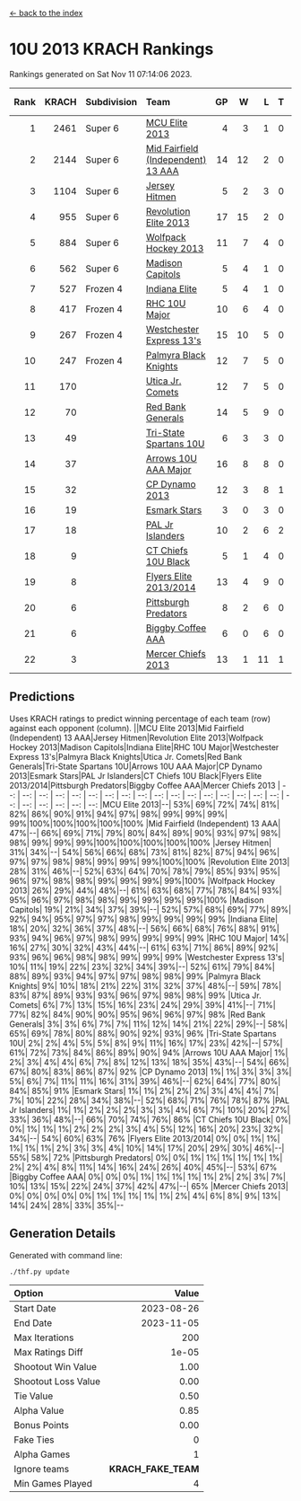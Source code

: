 [<- back to the index](readme.md)
# 10U 2013 KRACH Rankings
Rankings generated on Sat Nov 11 07:14:06 2023.

Rank|KRACH|Subdivision|Team|GP|W|L|T|OTW|OTL|SoS|Exp Wins|Win Diff
---:|---:|:---|:---|---:|---:|---:|---:|---:|---:|---:|---:|---:
1|2461|Super 6|[MCU Elite 2013](https://gamesheetstats.com/seasons/3664/teams/140889/schedule)|4|3|1|0|0|0|796|3.8|-0.0
2|2144|Super 6|[Mid Fairfield (Independent) 13 AAA](https://gamesheetstats.com/seasons/3664/teams/140891/schedule)|14|12|2|0|2|0|428|12.8|-0.0
3|1104|Super 6|[Jersey Hitmen](https://gamesheetstats.com/seasons/3664/teams/140893/schedule)|5|2|3|0|0|1|1683|2.8|-0.0
4|955|Super 6|[Revolution Elite 2013](https://gamesheetstats.com/seasons/3664/teams/140904/schedule)|17|15|2|0|2|0|286|15.8|-0.0
5|884|Super 6|[Wolfpack Hockey 2013](https://gamesheetstats.com/seasons/3664/teams/140894/schedule)|11|7|4|0|0|1|814|7.8|-0.0
6|562|Super 6|[Madison Capitols](https://gamesheetstats.com/seasons/3664/teams/162460/schedule)|5|4|1|0|1|0|194|4.9|0.0
7|527|Frozen 4|[Indiana Elite](https://gamesheetstats.com/seasons/3664/teams/144358/schedule)|5|4|1|0|0|0|198|4.9|0.0
8|417|Frozen 4|[RHC 10U Major](https://gamesheetstats.com/seasons/3664/teams/140895/schedule)|10|6|4|0|1|1|674|6.8|-0.0
9|267|Frozen 4|[Westchester Express 13's](https://gamesheetstats.com/seasons/3664/teams/140899/schedule)|15|10|5|0|0|1|282|10.8|-0.0
10|247|Frozen 4|[Palmyra Black Knights](https://gamesheetstats.com/seasons/3664/teams/140906/schedule)|12|7|5|0|0|1|354|7.8|-0.0
11|170||[Utica Jr. Comets](https://gamesheetstats.com/seasons/3664/teams/140900/schedule)|12|7|5|0|3|0|168|7.8|-0.0
12|70||[Red Bank Generals](https://gamesheetstats.com/seasons/3664/teams/140896/schedule)|14|5|9|0|0|2|435|5.8|-0.0
13|49||[Tri-State Spartans 10U](https://gamesheetstats.com/seasons/3664/teams/144359/schedule)|6|3|3|0|0|1|239|3.9|0.0
14|37||[Arrows 10U AAA Major](https://gamesheetstats.com/seasons/3664/teams/140902/schedule)|16|8|8|0|0|1|110|8.8|-0.0
15|32||[CP Dynamo 2013](https://gamesheetstats.com/seasons/3664/teams/140901/schedule)|12|3|8|1|0|1|533|4.3|-0.0
16|19||[Esmark Stars](https://gamesheetstats.com/seasons/3664/teams/140905/schedule)|3|0|3|0|0|0|718|0.8|-0.0
17|18||[PAL Jr Islanders](https://gamesheetstats.com/seasons/3664/teams/140903/schedule)|10|2|6|2|1|0|409|3.8|-0.0
18|9||[CT Chiefs 10U Black](https://gamesheetstats.com/seasons/3664/teams/140892/schedule)|5|1|4|0|0|0|64|1.8|-0.0
19|8||[Flyers Elite 2013/2014](https://gamesheetstats.com/seasons/3664/teams/140898/schedule)|13|4|9|0|0|0|187|4.8|-0.0
20|6||[Pittsburgh Predators](https://gamesheetstats.com/seasons/3664/teams/140907/schedule)|8|2|6|0|0|0|270|2.8|-0.0
21|6||[Biggby Coffee AAA](https://gamesheetstats.com/seasons/3664/teams/144357/schedule)|6|0|6|0|0|0|253|0.9|0.0
22|3||[Mercer Chiefs 2013](https://gamesheetstats.com/seasons/3664/teams/140897/schedule)|13|1|11|1|0|0|341|2.3|-0.0

## Predictions
Uses KRACH ratings to predict winning percentage of each team (row) against each opponent (column).
||MCU Elite 2013|Mid Fairfield (Independent) 13 AAA|Jersey Hitmen|Revolution Elite 2013|Wolfpack Hockey 2013|Madison Capitols|Indiana Elite|RHC 10U Major|Westchester Express 13's|Palmyra Black Knights|Utica Jr. Comets|Red Bank Generals|Tri-State Spartans 10U|Arrows 10U AAA Major|CP Dynamo 2013|Esmark Stars|PAL Jr Islanders|CT Chiefs 10U Black|Flyers Elite 2013/2014|Pittsburgh Predators|Biggby Coffee AAA|Mercer Chiefs 2013
| --: | --: | --: | --: | --: | --: | --: | --: | --: | --: | --: | --: | --: | --: | --: | --: | --: | --: | --: | --: | --: | --: | --: 
|MCU Elite 2013|--| 53%| 69%| 72%| 74%| 81%| 82%| 86%| 90%| 91%| 94%| 97%| 98%| 99%| 99%| 99%| 99%|100%|100%|100%|100%|100%
|Mid Fairfield (Independent) 13 AAA| 47%|--| 66%| 69%| 71%| 79%| 80%| 84%| 89%| 90%| 93%| 97%| 98%| 98%| 99%| 99%| 99%|100%|100%|100%|100%|100%
|Jersey Hitmen| 31%| 34%|--| 54%| 56%| 66%| 68%| 73%| 81%| 82%| 87%| 94%| 96%| 97%| 97%| 98%| 98%| 99%| 99%| 99%|100%|100%
|Revolution Elite 2013| 28%| 31%| 46%|--| 52%| 63%| 64%| 70%| 78%| 79%| 85%| 93%| 95%| 96%| 97%| 98%| 98%| 99%| 99%| 99%| 99%|100%
|Wolfpack Hockey 2013| 26%| 29%| 44%| 48%|--| 61%| 63%| 68%| 77%| 78%| 84%| 93%| 95%| 96%| 97%| 98%| 98%| 99%| 99%| 99%| 99%|100%
|Madison Capitols| 19%| 21%| 34%| 37%| 39%|--| 52%| 57%| 68%| 69%| 77%| 89%| 92%| 94%| 95%| 97%| 97%| 98%| 99%| 99%| 99%| 99%
|Indiana Elite| 18%| 20%| 32%| 36%| 37%| 48%|--| 56%| 66%| 68%| 76%| 88%| 91%| 93%| 94%| 96%| 97%| 98%| 99%| 99%| 99%| 99%
|RHC 10U Major| 14%| 16%| 27%| 30%| 32%| 43%| 44%|--| 61%| 63%| 71%| 86%| 89%| 92%| 93%| 96%| 96%| 98%| 98%| 99%| 99%| 99%
|Westchester Express 13's| 10%| 11%| 19%| 22%| 23%| 32%| 34%| 39%|--| 52%| 61%| 79%| 84%| 88%| 89%| 93%| 94%| 97%| 97%| 98%| 98%| 99%
|Palmyra Black Knights|  9%| 10%| 18%| 21%| 22%| 31%| 32%| 37%| 48%|--| 59%| 78%| 83%| 87%| 89%| 93%| 93%| 96%| 97%| 98%| 98%| 99%
|Utica Jr. Comets|  6%|  7%| 13%| 15%| 16%| 23%| 24%| 29%| 39%| 41%|--| 71%| 77%| 82%| 84%| 90%| 90%| 95%| 96%| 96%| 97%| 98%
|Red Bank Generals|  3%|  3%|  6%|  7%|  7%| 11%| 12%| 14%| 21%| 22%| 29%|--| 58%| 65%| 69%| 78%| 80%| 88%| 90%| 92%| 93%| 96%
|Tri-State Spartans 10U|  2%|  2%|  4%|  5%|  5%|  8%|  9%| 11%| 16%| 17%| 23%| 42%|--| 57%| 61%| 72%| 73%| 84%| 86%| 89%| 90%| 94%
|Arrows 10U AAA Major|  1%|  2%|  3%|  4%|  4%|  6%|  7%|  8%| 12%| 13%| 18%| 35%| 43%|--| 54%| 66%| 67%| 80%| 83%| 86%| 87%| 92%
|CP Dynamo 2013|  1%|  1%|  3%|  3%|  3%|  5%|  6%|  7%| 11%| 11%| 16%| 31%| 39%| 46%|--| 62%| 64%| 77%| 80%| 84%| 85%| 91%
|Esmark Stars|  1%|  1%|  2%|  2%|  2%|  3%|  4%|  4%|  7%|  7%| 10%| 22%| 28%| 34%| 38%|--| 52%| 68%| 71%| 76%| 78%| 87%
|PAL Jr Islanders|  1%|  1%|  2%|  2%|  2%|  3%|  3%|  4%|  6%|  7%| 10%| 20%| 27%| 33%| 36%| 48%|--| 66%| 70%| 74%| 76%| 86%
|CT Chiefs 10U Black|  0%|  0%|  1%|  1%|  1%|  2%|  2%|  2%|  3%|  4%|  5%| 12%| 16%| 20%| 23%| 32%| 34%|--| 54%| 60%| 63%| 76%
|Flyers Elite 2013/2014|  0%|  0%|  1%|  1%|  1%|  1%|  1%|  2%|  3%|  3%|  4%| 10%| 14%| 17%| 20%| 29%| 30%| 46%|--| 55%| 58%| 72%
|Pittsburgh Predators|  0%|  0%|  1%|  1%|  1%|  1%|  1%|  1%|  2%|  2%|  4%|  8%| 11%| 14%| 16%| 24%| 26%| 40%| 45%|--| 53%| 67%
|Biggby Coffee AAA|  0%|  0%|  0%|  1%|  1%|  1%|  1%|  1%|  2%|  2%|  3%|  7%| 10%| 13%| 15%| 22%| 24%| 37%| 42%| 47%|--| 65%
|Mercer Chiefs 2013|  0%|  0%|  0%|  0%|  0%|  1%|  1%|  1%|  1%|  1%|  2%|  4%|  6%|  8%|  9%| 13%| 14%| 24%| 28%| 33%| 35%|--

## Generation Details

Generated with command line:
```
./thf.py update
```

| Option | Value |
| :----- | ----: |
| Start Date | 2023-08-26 |
| End Date | 2023-11-05 |
| Max Iterations | 200 |
| Max Ratings Diff | 1e-05 |
| Shootout Win Value | 1.00 |
| Shootout Loss Value | 0.00 |
| Tie Value | 0.50 |
| Alpha Value | 0.85 |
| Bonus Points | 0.00 |
| Fake Ties | 0 |
| Alpha Games | 1 |
| Ignore teams | __KRACH_FAKE_TEAM__ |
| Min Games Played | 4 |

